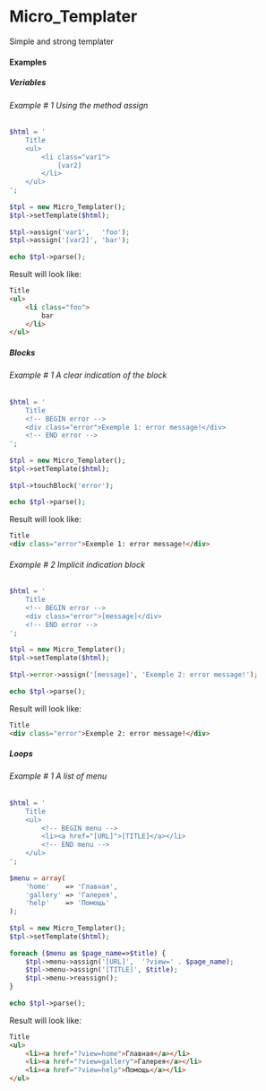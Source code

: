 Micro_Templater
===============

Simple and strong templater

#### Examples

##### Veriables
###### Example # 1 Using the method assign

```php
$html = '
    Title
    <ul>
        <li class="var1">
            [var2]
        </li>
    </ul>
';
 
$tpl = new Micro_Templater();
$tpl->setTemplate($html);
 
$tpl->assign('var1',   'foo');
$tpl->assign('[var2]', 'bar');
 
echo $tpl->parse();
```
Result will look like:

```html
Title
<ul>
    <li class="foo">
        bar
    </li>
</ul>
```

##### Blocks

###### Example # 1 A clear indication of the block
```php
$html = '
    Title
    <!-- BEGIN error -->
    <div class="error">Exemple 1: error message!</div>
    <!-- END error -->
';
 
$tpl = new Micro_Templater();
$tpl->setTemplate($html);
 
$tpl->touchBlock('error');
 
echo $tpl->parse();
```
Result will look like:

```html
Title
<div class="error">Exemple 1: error message!</div>
```

###### Example # 2 Implicit indication block
```php
$html = '
    Title
    <!-- BEGIN error -->
    <div class="error">[message]</div>
    <!-- END error -->
';
 
$tpl = new Micro_Templater();
$tpl->setTemplate($html);
 
$tpl->error->assign('[message]', 'Exemple 2: error message!');
 
echo $tpl->parse();
```
Result will look like:

```html
Title
<div class="error">Exemple 2: error message!</div>
```

##### Loops

###### Example # 1 A list of menu
```php
$html = '
    Title
    <ul>
        <!-- BEGIN menu -->
        <li><a href="[URL]">[TITLE]</a></li>
        <!-- END menu -->
    </ul>
';
 
$menu = array(
    'home'    => 'Главная',
    'gallery' => 'Галерея',
    'help'    => 'Помощь'
);
 
$tpl = new Micro_Templater();
$tpl->setTemplate($html);
 
foreach ($menu as $page_name=>$title) {
    $tpl->menu->assign('[URL]',  '?view=' . $page_name);
    $tpl->menu->assign('[TITLE]', $title);
    $tpl->menu->reassign();
}
 
echo $tpl->parse();
```
Result will look like:

```html
Title
<ul>
    <li><a href="?view=home">Главная</a></li>
    <li><a href="?view=gallery">Галерея</a></li>
    <li><a href="?view=help">Помощь</a></li>
</ul>
```
